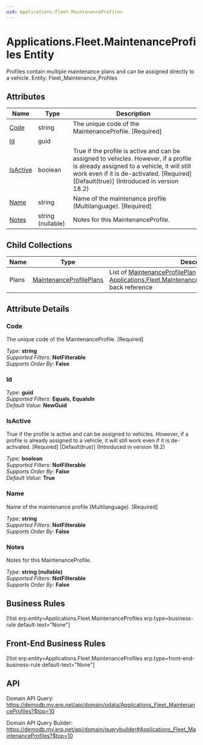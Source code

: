 ```yaml
---
uid: Applications.Fleet.MaintenanceProfiles
---
```

# Applications.Fleet.MaintenanceProfiles Entity

Profiles contain multiple maintenance plans and can be assigned directly to a vehicle. Entity: Fleet_Maintenance_Profiles

## Attributes

| Name | Type | Description |
| ---- | ---- | --- |
| [Code](Applications.Fleet.MaintenanceProfiles.md#code) | string | The unique code of the MaintenanceProfile. [Required] 
| [Id](Applications.Fleet.MaintenanceProfiles.md#id) | guid |  
| [IsActive](Applications.Fleet.MaintenanceProfiles.md#isactive) | boolean | True if the profile is active and can be assigned to vehicles. However, if a profile is already assigned to a vehicle, it will still work even if it is de-activated. [Required] [Default(true)] (Introduced in version 18.2) 
| [Name](Applications.Fleet.MaintenanceProfiles.md#name) | string | Name of the maintenance profile (Multilanguage). [Required] 
| [Notes](Applications.Fleet.MaintenanceProfiles.md#notes) | string (nullable) | Notes for this MaintenanceProfile. 

## Child Collections

| Name | Type | Description |
| ---- | ---- | --- |
| Plans | [MaintenanceProfilePlans](Applications.Fleet.MaintenanceProfilePlans.md) | List of [MaintenanceProfilePlan](Applications.Fleet.MaintenanceProfilePlans.md) child objects, based on the [Applications.Fleet.MaintenanceProfilePlan.MaintenanceProfile](Applications.Fleet.MaintenanceProfilePlans.md#maintenanceprofile) back reference 


## Attribute Details

### Code

The unique code of the MaintenanceProfile. [Required]

_Type_: **string**  
_Supported Filters_: **NotFilterable**  
_Supports Order By_: **False**  

### Id

_Type_: **guid**  
_Supported Filters_: **Equals, EqualsIn**  
_Default Value_: **NewGuid**  

### IsActive

True if the profile is active and can be assigned to vehicles. However, if a profile is already assigned to a vehicle, it will still work even if it is de-activated. [Required] [Default(true)] (Introduced in version 18.2)

_Type_: **boolean**  
_Supported Filters_: **NotFilterable**  
_Supports Order By_: **False**  
_Default Value_: **True**  

### Name

Name of the maintenance profile (Multilanguage). [Required]

_Type_: **string**  
_Supported Filters_: **NotFilterable**  
_Supports Order By_: **False**  

### Notes

Notes for this MaintenanceProfile.

_Type_: **string (nullable)**  
_Supported Filters_: **NotFilterable**  
_Supports Order By_: **False**  



## Business Rules

[!list erp.entity=Applications.Fleet.MaintenanceProfiles erp.type=business-rule default-text="None"]

## Front-End Business Rules

[!list erp.entity=Applications.Fleet.MaintenanceProfiles erp.type=front-end-business-rule default-text="None"]

## API

Domain API Query:
<https://demodb.my.erp.net/api/domain/odata/Applications_Fleet_MaintenanceProfiles?$top=10>

Domain API Query Builder:
<https://demodb.my.erp.net/api/domain/querybuilder#Applications_Fleet_MaintenanceProfiles?$top=10>

